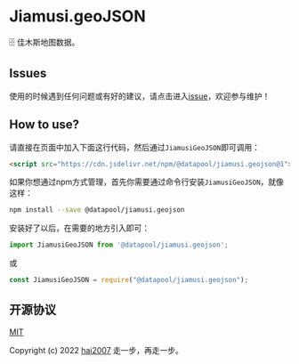 # Jiamusi.geoJSON
🗄️ 佳木斯地图数据。

## Issues
使用的时候遇到任何问题或有好的建议，请点击进入[issue](https://github.com/hai2007/datapool/issues)，欢迎参与维护！

## How to use?

请直接在页面中加入下面这行代码，然后通过```JiamusiGeoJSON```即可调用：

```html
<script src="https://cdn.jsdelivr.net/npm/@datapool/jiamusi.geojson@1"></script>
```

如果你想通过npm方式管理，首先你需要通过命令行安装``````JiamusiGeoJSON``````，就像这样：

```bash
npm install --save @datapool/jiamusi.geojson
```

安装好了以后，在需要的地方引入即可：

```js
import JiamusiGeoJSON from '@datapool/jiamusi.geojson';
```

或

```js
const JiamusiGeoJSON = require("@datapool/jiamusi.geojson");
```

开源协议
---------------------------------------
[MIT](https://github.com/hai2007/datapool/blob/master/LICENSE)

Copyright (c) 2022 [hai2007](https://hai2007.gitee.io/sweethome/) 走一步，再走一步。

